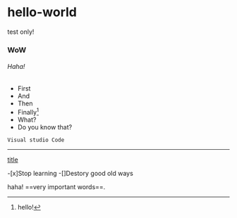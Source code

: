 # hello-world
test only!
### WoW
###### Haha!

- First 
- And
- Then
- Finally[^1]
- What?
- Do you know that?

`Visual studio Code`

---

[title](https://www.qwant.com)

[^1]:hello!

-[x]Stop learning
-[]Destory good old ways

haha!
==very important words==.
